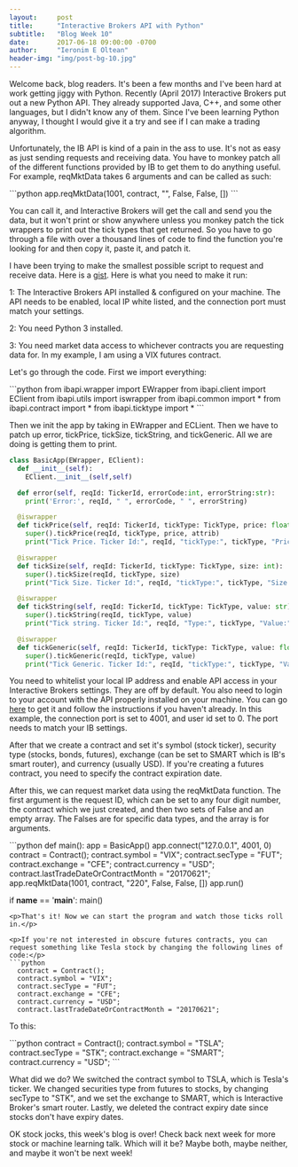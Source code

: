 ```yaml
---
layout:     post
title:      "Interactive Brokers API with Python"
subtitle:   "Blog Week 10"
date:       2017-06-18 09:00:00 -0700
author:     "Ieronim E Oltean"
header-img: "img/post-bg-10.jpg"
---
```


<p>Welcome back, blog readers. It's been a few months and I've been hard at work getting jiggy with Python. Recently (April 2017) Interactive Brokers put out a new Python API. They already supported Java, C++, and some other languages, but I didn't know any of them. Since I've been learning Python anyway, I thought I would give it a try and see if I can make a trading algorithm.</p>
<p>Unfortunately, the IB API is kind of a pain in the ass to use. It's not as easy as just sending requests and receiving data. You have to monkey patch all of the different functions provided by IB to get them to do anything useful. For example, reqMktData takes 6 arguments and can be called as such:</p>
```python
app.reqMktData(1001, contract, "", False, False, [])
```
<p>You can call it, and Interactive Brokers will get the call and send you the data, but it won't print or show anywhere unless you monkey patch the tick wrappers to print out the tick types that get returned. So you have to go through a file with over a thousand lines of code to find the function you're looking for and then copy it, paste it, and patch it.</p>
<p>I have been trying to make the smallest possible script to request and receive data. Here is a <a href="https://gist.github.com/Goldtean/0f5bf70d5d2e2efb9a7061e39396c6be">gist</a>. Here is what you need to make it run:</p>
<p>1: The Interactive Brokers API installed & configured on your machine. The API needs to be enabled, local IP white listed, and the connection port must match your settings.</p>
<p>2: You need Python 3 installed.</p>
<p>3: You need market data access to whichever contracts you are requesting data for. In my example, I am using a VIX futures contract.</p>
<p>Let's go through the code. First we import everything:</p>
```python
from ibapi.wrapper import EWrapper
from ibapi.client import EClient
from ibapi.utils import iswrapper
from ibapi.common import *
from ibapi.contract import *
from ibapi.ticktype import *
```

<p>Then we init the app by taking in EWrapper and ECLient. Then we have to patch up error, tickPrice, tickSize, tickString, and tickGeneric. All we are doing is getting them to print.</p>

```python
class BasicApp(EWrapper, EClient):
  def __init__(self):
    EClient.__init__(self,self)

  def error(self, reqId: TickerId, errorCode:int, errorString:str):
    print('Error:', reqId, " ", errorCode, " ", errorString)

  @iswrapper
  def tickPrice(self, reqId: TickerId, tickType: TickType, price: float, attrib: TickAttrib):
    super().tickPrice(reqId, tickType, price, attrib)
    print("Tick Price. Ticker Id:", reqId, "tickType:", tickType, "Price:", price, "CanAutoExecute:", attrib.canAutoExecute, "PastLimit", attrib.pastLimit)

  @iswrapper
  def tickSize(self, reqId: TickerId, tickType: TickType, size: int):
    super().tickSize(reqId, tickType, size)
    print("Tick Size. Ticker Id:", reqId, "tickType:", tickType, "Size:", size)

  @iswrapper
  def tickString(self, reqId: TickerId, tickType: TickType, value: str):
    super().tickString(reqId, tickType, value)
    print("Tick string. Ticker Id:", reqId, "Type:", tickType, "Value:", value)

  @iswrapper
  def tickGeneric(self, reqId: TickerId, tickType: TickType, value: float):
    super().tickGeneric(reqId, tickType, value)
    print("Tick Generic. Ticker Id:", reqId, "tickType:", tickType, "Value:", value)
```
<p>You need to whitelist your local IP address and enable API access in your Interactive Brokers settings. They are off by default. You also need to login to your account with the API properly installed on your machine. You can go <a href="http://interactivebrokers.github.io/">here</a> to get it and follow the instructions if you haven't already. In this example, the connection port is set to 4001, and user id set to 0. The port needs to match your IB settings.</p>
<p>After that we create a contract and set it's symbol (stock ticker), security type (stocks, bonds, futures), exchange (can be set to SMART which is IB's smart router), and currency (usually USD). If you're creating a futures contract, you need to specify the contract expiration date.</p>
<p>After this, we can request market data using the reqMktData function. The first argument is the request ID, which can be set to any four digit number, the contract which we just created, and then two sets of False and an empty array. The Falses are for specific data types, and the array is for arguments.</p>
```python
def main():
  app = BasicApp()
  app.connect("127.0.0.1", 4001, 0)
  contract = Contract();
  contract.symbol = "VIX";
  contract.secType = "FUT";
  contract.exchange = "CFE";
  contract.currency = "USD";
  contract.lastTradeDateOrContractMonth = "20170621";
  app.reqMktData(1001, contract, "220", False, False, [])
  app.run()

if __name__ == '__main__':
  main()

```
<p>That's it! Now we can start the program and watch those ticks roll in.</p>

<p>If you're not interested in obscure futures contracts, you can request something like Tesla stock by changing the following lines of code:</p>
```python
  contract = Contract();
  contract.symbol = "VIX";
  contract.secType = "FUT";
  contract.exchange = "CFE";
  contract.currency = "USD";
  contract.lastTradeDateOrContractMonth = "20170621";
```
<p>To this:</p>
```python
  contract = Contract();
  contract.symbol = "TSLA";
  contract.secType = "STK";
  contract.exchange = "SMART";
  contract.currency = "USD";
```
<p>What did we do? We switched the contract symbol to TSLA, which is Tesla's ticker. We changed securities type from futures to stocks, by changing secType to "STK", and we set the exchange to SMART, which is Interactive Broker's smart router. Lastly, we deleted the contract expiry date since stocks don't have expiry dates.</p>
<p>OK stock jocks, this week's blog is over! Check back next week for more stock or machine learning talk. Which will it be? Maybe both, maybe neither, and maybe it won't be next week!</p>

